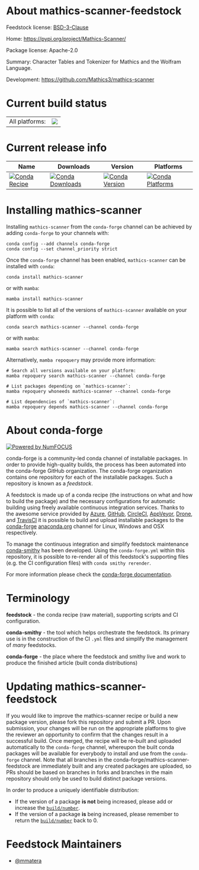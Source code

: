 About mathics-scanner-feedstock
===============================

Feedstock license: [BSD-3-Clause](https://github.com/conda-forge/mathics-scanner-feedstock/blob/main/LICENSE.txt)

Home: https://pypi.org/project/Mathics-Scanner/

Package license: Apache-2.0

Summary: Character Tables and Tokenizer for Mathics and the Wolfram Language.

Development: https://github.com/Mathics3/mathics-scanner

Current build status
====================


<table><tr><td>All platforms:</td>
    <td>
      <a href="https://dev.azure.com/conda-forge/feedstock-builds/_build/latest?definitionId=24720&branchName=main">
        <img src="https://dev.azure.com/conda-forge/feedstock-builds/_apis/build/status/mathics-scanner-feedstock?branchName=main">
      </a>
    </td>
  </tr>
</table>

Current release info
====================

| Name | Downloads | Version | Platforms |
| --- | --- | --- | --- |
| [![Conda Recipe](https://img.shields.io/badge/recipe-mathics--scanner-green.svg)](https://anaconda.org/conda-forge/mathics-scanner) | [![Conda Downloads](https://img.shields.io/conda/dn/conda-forge/mathics-scanner.svg)](https://anaconda.org/conda-forge/mathics-scanner) | [![Conda Version](https://img.shields.io/conda/vn/conda-forge/mathics-scanner.svg)](https://anaconda.org/conda-forge/mathics-scanner) | [![Conda Platforms](https://img.shields.io/conda/pn/conda-forge/mathics-scanner.svg)](https://anaconda.org/conda-forge/mathics-scanner) |

Installing mathics-scanner
==========================

Installing `mathics-scanner` from the `conda-forge` channel can be achieved by adding `conda-forge` to your channels with:

```
conda config --add channels conda-forge
conda config --set channel_priority strict
```

Once the `conda-forge` channel has been enabled, `mathics-scanner` can be installed with `conda`:

```
conda install mathics-scanner
```

or with `mamba`:

```
mamba install mathics-scanner
```

It is possible to list all of the versions of `mathics-scanner` available on your platform with `conda`:

```
conda search mathics-scanner --channel conda-forge
```

or with `mamba`:

```
mamba search mathics-scanner --channel conda-forge
```

Alternatively, `mamba repoquery` may provide more information:

```
# Search all versions available on your platform:
mamba repoquery search mathics-scanner --channel conda-forge

# List packages depending on `mathics-scanner`:
mamba repoquery whoneeds mathics-scanner --channel conda-forge

# List dependencies of `mathics-scanner`:
mamba repoquery depends mathics-scanner --channel conda-forge
```


About conda-forge
=================

[![Powered by
NumFOCUS](https://img.shields.io/badge/powered%20by-NumFOCUS-orange.svg?style=flat&colorA=E1523D&colorB=007D8A)](https://numfocus.org)

conda-forge is a community-led conda channel of installable packages.
In order to provide high-quality builds, the process has been automated into the
conda-forge GitHub organization. The conda-forge organization contains one repository
for each of the installable packages. Such a repository is known as a *feedstock*.

A feedstock is made up of a conda recipe (the instructions on what and how to build
the package) and the necessary configurations for automatic building using freely
available continuous integration services. Thanks to the awesome service provided by
[Azure](https://azure.microsoft.com/en-us/services/devops/), [GitHub](https://github.com/),
[CircleCI](https://circleci.com/), [AppVeyor](https://www.appveyor.com/),
[Drone](https://cloud.drone.io/welcome), and [TravisCI](https://travis-ci.com/)
it is possible to build and upload installable packages to the
[conda-forge](https://anaconda.org/conda-forge) [anaconda.org](https://anaconda.org/)
channel for Linux, Windows and OSX respectively.

To manage the continuous integration and simplify feedstock maintenance
[conda-smithy](https://github.com/conda-forge/conda-smithy) has been developed.
Using the ``conda-forge.yml`` within this repository, it is possible to re-render all of
this feedstock's supporting files (e.g. the CI configuration files) with ``conda smithy rerender``.

For more information please check the [conda-forge documentation](https://conda-forge.org/docs/).

Terminology
===========

**feedstock** - the conda recipe (raw material), supporting scripts and CI configuration.

**conda-smithy** - the tool which helps orchestrate the feedstock.
                   Its primary use is in the construction of the CI ``.yml`` files
                   and simplify the management of *many* feedstocks.

**conda-forge** - the place where the feedstock and smithy live and work to
                  produce the finished article (built conda distributions)


Updating mathics-scanner-feedstock
==================================

If you would like to improve the mathics-scanner recipe or build a new
package version, please fork this repository and submit a PR. Upon submission,
your changes will be run on the appropriate platforms to give the reviewer an
opportunity to confirm that the changes result in a successful build. Once
merged, the recipe will be re-built and uploaded automatically to the
`conda-forge` channel, whereupon the built conda packages will be available for
everybody to install and use from the `conda-forge` channel.
Note that all branches in the conda-forge/mathics-scanner-feedstock are
immediately built and any created packages are uploaded, so PRs should be based
on branches in forks and branches in the main repository should only be used to
build distinct package versions.

In order to produce a uniquely identifiable distribution:
 * If the version of a package **is not** being increased, please add or increase
   the [``build/number``](https://docs.conda.io/projects/conda-build/en/latest/resources/define-metadata.html#build-number-and-string).
 * If the version of a package **is** being increased, please remember to return
   the [``build/number``](https://docs.conda.io/projects/conda-build/en/latest/resources/define-metadata.html#build-number-and-string)
   back to 0.

Feedstock Maintainers
=====================

* [@mmatera](https://github.com/mmatera/)

